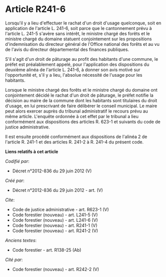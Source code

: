 # Article R241-6

Lorsqu'il y a lieu d'effectuer le rachat d'un droit d'usage quelconque, soit en application de l'article L. 241-6, soit parce
que le cantonnement prévu à l'article L. 241-5 s'avère sans intérêt, le ministre chargé des forêts et le ministre chargé du
domaine statuent conjointement sur les propositions d'indemnisation du directeur général de l'Office national des forêts et
au vu de l'avis du directeur départemental des finances publiques.

S'il s'agit d'un droit de pâturage au profit des habitants d'une commune, le préfet est préalablement appelé, pour
l'application des dispositions du deuxième alinéa de l'article L. 241-6, à donner son avis motivé sur l'opportunité et, s'il
y a lieu, l'absolue nécessité de l'usage pour les habitants.

Lorsque le ministre chargé des forêts et le ministre chargé du domaine ont conjointement décidé le rachat d'un droit de
pâturage, le préfet notifie la décision au maire de la commune dont les habitants sont titulaires du droit d'usage, en lui
prescrivant de faire délibérer le conseil municipal. Le maire peut alors exercer auprès du tribunal administratif le recours
prévu au même article. L'enquête ordonnée à cet effet par le tribunal a lieu conformément aux dispositions des articles R.
623-1 et suivants du code de justice administrative.

Il est ensuite procédé conformément aux dispositions de l'alinéa 2 de l'article R. 241-1 et des articles R. 241-2 à R. 241-4
du présent code.

**Liens relatifs à cet article**

_Codifié par_:

  - Décret n°2012-836 du 29 juin 2012 (V)

_Créé par_:

  - Décret n°2012-836 du 29 juin 2012 - art. (V)

_Cite_:

  - Code de justice administrative - art. R623-1 (V)
  - Code forestier (nouveau) - art. L241-5 (V)
  - Code forestier (nouveau) - art. L241-6 (V)
  - Code forestier (nouveau) - art. R241-1 (V)
  - Code forestier (nouveau) - art. R241-2 (V)

_Anciens textes_:

  - Code forestier - art. R138-25 (Ab)

_Cité par_:

  - Code forestier (nouveau) - art. R242-2 (V)

